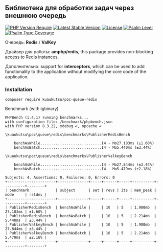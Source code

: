 ## Библиотека для обработки задач через внешнюю очередь

[![PHP Version Require](http://poser.pugx.org/kuaukutsu/poc-queue-redis/require/php)](https://packagist.org/packages/kuaukutsu/poc-queue-redis)
[![Latest Stable Version](https://poser.pugx.org/kuaukutsu/poc-queue-redis/v/stable)](https://packagist.org/packages/kuaukutsu/poc-queue-redis)
[![License](http://poser.pugx.org/kuaukutsu/poc-queue-redis/license)](https://packagist.org/packages/kuaukutsu/poc-queue-redis)
[![Psalm Level](https://shepherd.dev/github/kuaukutsu/poc-queue-redis/level.svg)](https://shepherd.dev/github/kuaukutsu/poc-queue-redis)
[![Psalm Type Coverage](https://shepherd.dev/github/kuaukutsu/poc-queue-redis/coverage.svg)](https://shepherd.dev/github/kuaukutsu/poc-queue-redis)

Очередь: **Redis** / **ValKey**  

Драйвер для работы: **amphp/redis**, this package provides non-blocking access to Redis instances.

Дополнительно: support for **interceptors**, 
which can be used to add functionality to the application without modifying the core code of the application.

### Installation

```shell
composer require kuaukutsu/poc-queue-redis
```

Benchmark (with igbinary)
```
PHPBench (1.4.1) running benchmarks...
with configuration file: /benchmark/phpbench.json
with PHP version 8.3.22, xdebug ✔, opcache ✔

\kuaukutsu\poc\queue\redis\benchmarks\PublisherRedisBench

    benchAsWhile............................I4 - Mo27.183ms (±1.60%)
    benchAsBatch............................I4 - Mo5.440ms (±3.44%)

\kuaukutsu\poc\queue\redis\benchmarks\PublisherValkeyBench

    benchAsWhile............................I4 - Mo27.844ms (±3.44%)
    benchAsBatch............................I4 - Mo5.479ms (±2.18%)

Subjects: 4, Assertions: 0, Failures: 0, Errors: 0
+----------------------+--------------+-----+------+-----+----------+----------+--------+
| benchmark            | subject      | set | revs | its | mem_peak | mode     | rstdev |
+----------------------+--------------+-----+------+-----+----------+----------+--------+
| PublisherRedisBench  | benchAsWhile |     | 10   | 5   | 1.980mb  | 27.183ms | ±1.60% |
| PublisherRedisBench  | benchAsBatch |     | 10   | 5   | 2.214mb  | 5.440ms  | ±3.44% |
| PublisherValkeyBench | benchAsWhile |     | 10   | 5   | 1.980mb  | 27.844ms | ±3.44% |
| PublisherValkeyBench | benchAsBatch |     | 10   | 5   | 2.214mb  | 5.479ms  | ±2.18% |
+----------------------+--------------+-----+------+-----+----------+----------+--------+
```
